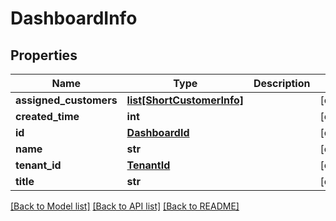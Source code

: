 # DashboardInfo

## Properties
Name | Type | Description | Notes
------------ | ------------- | ------------- | -------------
**assigned_customers** | [**list[ShortCustomerInfo]**](ShortCustomerInfo.md) |  | [optional] 
**created_time** | **int** |  | [optional] 
**id** | [**DashboardId**](DashboardId.md) |  | [optional] 
**name** | **str** |  | [optional] 
**tenant_id** | [**TenantId**](TenantId.md) |  | [optional] 
**title** | **str** |  | [optional] 

[[Back to Model list]](../README.md#documentation-for-models) [[Back to API list]](../README.md#documentation-for-api-endpoints) [[Back to README]](../README.md)


